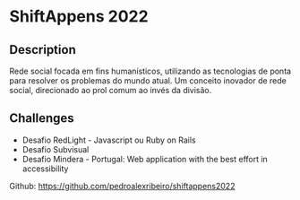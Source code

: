 # ShiftAppens 2022

## Description

Rede social focada em fins humanísticos, utilizando as tecnologias de ponta para resolver os problemas do mundo atual.
Um conceito inovador de rede social, direcionado ao prol comum ao invés da divisão.

## Challenges
- Desafio RedLight - Javascript ou Ruby on Rails
- Desafio Subvisual
- Desafio Mindera - Portugal: Web application with the best effort in accessibility

Github: https://github.com/pedroalexribeiro/shiftappens2022
